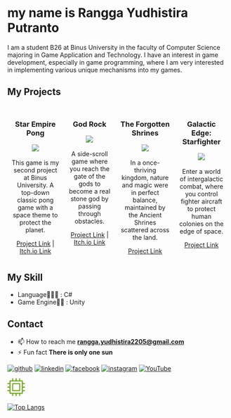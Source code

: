 
# my name is Rangga Yudhistira Putranto
I am a student B26 at Binus University in the faculty of Computer Science majoring in Game Application and Technology. I have an interest in game development, especially in game programming, where I am very interested in implementing various unique mechanisms into my games.

## My Projects

<div style="display: flex; justify-content: space-between;">

  <div style="text-align: center; margin: 10px;">
    <h3>Star Empire Pong</h3>
    <img src="https://github.com/user-attachments/assets/eb4f9ebc-57ac-4270-8474-6f4ba8d28d37" width="200"/>
    <p>This game is my second project at Binus University. A top-down classic pong game with a space theme to protect the planet.</p>
    <a href="https://github.com/Rangga2205/ProjekPongStarBattleShip">Project Link</a> | <a href="https://ranggayupis.itch.io/empire-pong">Itch.io Link</a>
  </div>

  <div style="text-align: center; margin: 10px;">
    <h3>God Rock</h3>
    <img src="https://github.com/user-attachments/assets/f3c35997-f1b9-4c63-9fec-62a399a3e3dd" width="200"/>
    <p>A side-scroll game where you reach the gate of the gods to become a real stone god by passing through obstacles.</p>
    <a href="https://github.com/Rangga2205/ProjeckSideScroll_2D_God_Rock">Project Link</a> | <a href="https://ranggayupis.itch.io/god-rock-1">Itch.io Link</a>
  </div>

  <div style="text-align: center; margin: 10px;">
    <h3>The Forgotten Shrines</h3>
    <img src="https://github.com/user-attachments/assets/fa5fb585-26df-4b87-92f4-1a5853c4c58a" width="200"/>
    <p>In a once-thriving kingdom, nature and magic were in perfect balance, maintained by the Ancient Shrines scattered across the land.</p>
    <a href="link">Project Link</a>
  </div>

  <div style="text-align: center; margin: 10px;">
    <h3>Galactic Edge: Starfighter</h3>
    <img src="https://github.com/user-attachments/assets/a74bc6a8-7f23-430c-bb30-658b55551a0a" width="200"/>
    <p>Enter a world of intergalactic combat, where you control fighter aircraft to protect human colonies on the edge of space.</p>
    <a href="link">Project Link</a>
  </div>

</div>


## My Skill
- Language🕵🏼‍♀️     : C#
- Game Engine✍🏼  : Unity
  
## Contact
- 📫 How to reach me **rangga.yudhistira2205@gmail.com**
- ⚡ Fun fact **There is only one sun**
  
[<img src='https://cdn.jsdelivr.net/npm/simple-icons@3.0.1/icons/github.svg' alt='github' height='40'>](https://github.com/Rangga2205)  [<img src='https://cdn.jsdelivr.net/npm/simple-icons@3.0.1/icons/linkedin.svg' alt='linkedin' height='40'>](https://www.linkedin.com/in/rangga-yudhistira-a19683253/)  [<img src='https://cdn.jsdelivr.net/npm/simple-icons@3.0.1/icons/facebook.svg' alt='facebook' height='40'>](https://www.facebook.com/rangga.yudhistira.33886/)  [<img src='https://cdn.jsdelivr.net/npm/simple-icons@3.0.1/icons/instagram.svg' alt='instagram' height='40'>](https://www.instagram.com/r_yudpis/)  [<img src='https://cdn.jsdelivr.net/npm/simple-icons@3.0.1/icons/youtube.svg' alt='YouTube' height='40'>](https://www.youtube.com/channel/ranggayudhistira4788)  

<a href='https://docs.github.com/en/developers'><img src='https://raw.githubusercontent.com/acervenky/animated-github-badges/master/assets/devbadge.gif' width='40' height='40'></a> 

[![Top Langs](https://github-readme-stats.vercel.app/api/top-langs/?username=Rangga2205)](https://github.com/anuraghazra/github-readme-stats)


